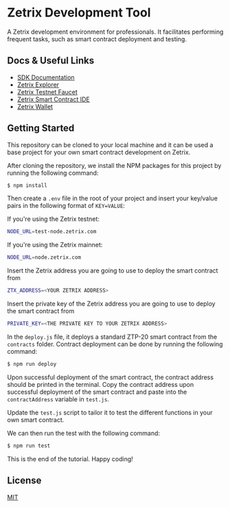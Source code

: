 # Zetrix Development Tool
A Zetrix development environment for professionals. It facilitates performing frequent tasks, such as smart contract deployment and testing.

## Docs & Useful Links

  * [SDK Documentation](https://docs.zetrix.com/en/sdk/node.js)
  * [Zetrix Explorer](https://explorer.zetrix.com)
  * [Zetrix Testnet Faucet](https://faucet.zetrix.com)
  * [Zetrix Smart Contract IDE](https://ide.zetrix.com/)
  * [Zetrix Wallet](https://www.zetrix.com/zetrix-wallet/)


## Getting Started
This repository can be cloned to your local machine and it can be used a base project for your own smart contract development on Zetrix.

After cloning the repository, we install the NPM packages for this project by running the following command:
```bash
$ npm install
```

Then create a `.env` file in the root of your project and insert your key/value pairs in the following format of `KEY=VALUE`:

If you're using the Zetrix testnet:
```sh
NODE_URL=test-node.zetrix.com
```

If you're using the Zetrix mainnet:
```sh
NODE_URL=node.zetrix.com
```

Insert the Zetrix address you are going to use to deploy the smart contract from
```sh
ZTX_ADDRESS=<YOUR ZETRIX ADDRESS>
```

Insert the private key of the Zetrix address you are going to use to deploy the smart contract from
```sh
PRIVATE_KEY=<THE PRIVATE KEY TO YOUR ZETRIX ADDRESS>
```

In the `deploy.js` file, it deploys a standard ZTP-20 smart contract from the `contracts` folder. Contract deployment can be done by running the following command:
```sh
$ npm run deploy
```

Upon successful deployment of the smart contract, the contract address should be printed in the terminal. Copy the contract address upon successful deployment of the smart contract and paste into the `contractAddress` variable in `test.js`.

Update the `test.js` script to tailor it to test the different functions in your own smart contract. 

We can then run the test with the following command:
```sh
$ npm run test
```

This is the end of the tutorial. Happy coding!

## License

  [MIT](LICENSE)
